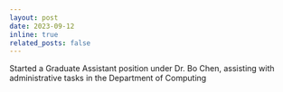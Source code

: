 ```yaml
---
layout: post
date: 2023-09-12
inline: true
related_posts: false
---
```


Started a Graduate Assistant position under Dr. Bo Chen, assisting with administrative tasks in the Department of Computing